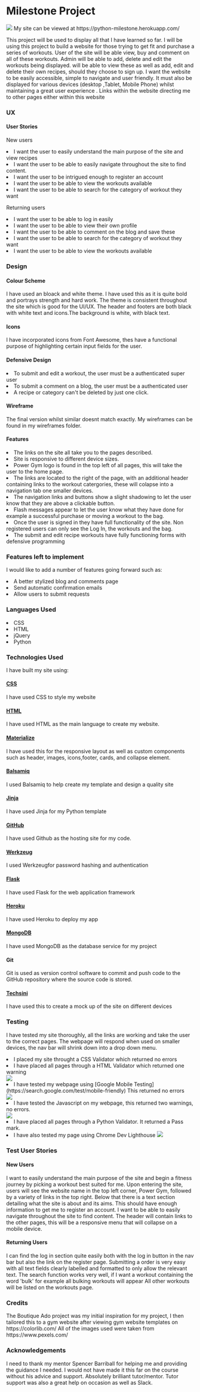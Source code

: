 <h1>Milestone Project</h1>

<img src="static/testing/techsini.PNG">
My site can be viewed at https://python-milestone.herokuapp.com/ 


This project will be used to display all that I have learned so far. I will be using this project to build a website for those trying to get fit and purchase a series of workouts. User of the site will be able view, buy and comment on all of these workouts. Admin will be able to add, delete and edit the workouts being displayed.
will be able to view these as well as add, edit and delete their own recipes, should they choose to sign up. I want the website to be easily accessible, simple to navigate and user friendly. 
It must also be displayed for various devices (desktop ,Tablet, Mobile Phone) whilst maintaining a great user experience . Links within the website directing me to other pages either within this website 


<h3>UX</h3>

<h4>User Stories</h4>

New users

<li>I want the user to easily understand the main purpose of the site and view recipes</li>
<li>I want the user to be able to easily navigate throughout the site to find content.</li>
<li>I want the user to be intrigued enough to register an account</li>
<li>I want the user to be able to view the workouts available</li>
<li>I want the user to be able to search for the category of workout they want</li>


Returning users

<li>I want the user to be able to log in easily</li>
<li>I want the user to be able to view their own profile</li>
<li>I want the user to be able to comment on the blog and save these</li>
<li>I want the user to be able to search for the category of workout they want</li>
<li>I want the user to be able to view the workouts available</li>
   
<h3> Design </h3>

<h4>Colour Scheme</h4>

I have used an bloack and white theme. I have used this as it is quite bold and portrays strength and hard work. The theme is consistent throughout the site which is good for the UI/UX. The header and footers 
are both black with white text and icons.The background is white, with black text. 

<h4>Icons </h4>

I have incorporated icons from Font Awesome, thes have a functional purpose of highlighting certain input fields for the user.

<h4>Defensive Design</h4>

<li>To submit and edit a workout, the user must be a authenticated super user</li>
<li>To submit a comment on a blog, the user must be a authenticated user</li>
<li>A recipe or category can't be deleted by just one click.</li>

<h4>Wireframe</h4>

The final version whilst similar doesnt match exactly. My wireframes can be found in my wireframes folder.

<h4>Features</h4>

<li>The links on the site all take you to the pages described.</li>
<li>Site is responsive to different device sizes.</li>
<li>Power Gym logo is found in the top left of all pages, this will take the user to the home page.</li>
<li>The links are located to the right of the page, with an additional header containing links to the workout catergories, these will colapse into a navigation tab one smaller devices.</li>
<li>The navigation links and buttons show a slight shadowing to let the user know that they are above a clickable button.</li>
<li>Flash messages appear to let the user know what they have done for example a successful purchase or moving a workout to the bag.</li>
<li>Once the user is signed in they have full functionality of the site. Non registered users can only see the Log In, the workouts and the bag.</li>
<li>The submit and edit recipe workouts have fully functioning forms with defensive programming</li>
 

<h3>Features left to implement</h3>

I would like to add a number of features going forward such as: <br>
<li>A better stylized blog and comments page</li>
<li>Send automatic confirmation emails</li>
<li>Allow users to submit requests</li>

<h3>Languages Used</h3>

<li>CSS</li> 
<li>HTML</li>
<li>jQuery</li>
<li>Python</li>


<h3>Technologies Used </h3>

I have built my site using: 

[<h4>CSS</h4>](https://en.wikipedia.org/wiki/CSS) 
I have used CSS to style my website

[<h4>HTML</h4>](https://en.wikipedia.org/wiki/HTML) 
I have used HTML as the main language to create my website.

[<h4>Materialize</h4>](https://materializecss.com/)
I have used this for the responsive layout as well as custom components such as header, images, icons,footer, cards, and collapse element.

[<h4>Balsamiq</h4>](https://balsamiq.com/#)
I used Balsamiq to help create my template and design a quality site 

[<h4>Jinja</h4>](https://jinja.palletsprojects.com/en/3.0.x/)
I have used Jinja for my Python template

[<h4>GitHub</h4>](https://github.com/)
I have used Github as the hosting site for my code.

[<h4>Werkzeug</h4>](https://pypi.org/project/Werkzeug/)
I used Werkzeugfor password hashing and authentication

[<h4>Flask</h4>](https://pypi.org/project/Flask/)
I have used Flask for the web application framework

[<h4>Heroku</h4>](https://www.heroku.com/)
I have used Heroku to deploy my app 

[<h4>MongoDB</h4>](https://www.mongodb.com/)
I have used MongoDB as the database service for my project

<h4>Git</h4>
Git is used as version control software to commit and push code to the GitHub repository where the source code is stored.

[<h4>Techsini</h4>](http://techsini.com/multi-mockup/index.php)
I have used this to create a mock up of the site on different devices


<h3>Testing</h3> 

I have tested my site thoroughly, all the links are working and take the user to the correct pages. 
The webpage will respond when used on smaller devices, the nav bar will shrink down into a drop down menu. 

<li>I placed my site throught a CSS Validator which returned no errors</li>
<li>I have placed all pages through a HTML Validator which returned one warning</li>
<img src="static/testing/html.PNG">
<li>I have tested my webpage using [Google Mobile Testing](https://search.google.com/test/mobile-friendly) This returned no errors</li>
<img src="static/testing/mobile-testing.PNG">
<li>I have tested the Javascript on my webpage, this returned two warnings, no errors.</li>
<img src="static/testing/jsHint.PNG">
<li>I have placed all pages through a Python Validator. It returned a Pass mark.
<li>I have also tested my page using Chrome Dev Lighthouse
<img src="static/testing/lighthouse.PNG">


<h3>Test User Stories</h3>

<h4>New Users</h4>

I want to easily understand the main purpose of the site and begin a fitness journey by picking a workout best suited for me.
Upon entering the site, users will see the website name in the top left corner, Power Gym, followed by a variety of links in the top right.
Below that there is a text section detailing what the site is about and its aims. This should have enough information to get me to register an account.
I want to be able to easily navigate throughout the site to find content.
The header will contain links to the other pages, this will be a responsive menu that will collapse on a mobile device. 


<h4>Returning Users</h4>
 
I can find the log in section quite easily both with the log in button in the nav bar but also the link on the register page.
Submitting a order is very easy with all text fields clearly labelled and formatted to only allow the relevant text.
The search function works very well, if I want a workout containing the word 'bulk' for example all bulking workouts will appear 
All other workouts will be listed on the workouts page.

<h3>Credits</h3>
The Boutique Ado project was my initial inspiration for my project, I then tailored this to a gym website after viewing gym website templates on https://colorlib.com/
All of the images used were taken from https://www.pexels.com/

<h3>Acknowledgements</h3> 

I need to thank my mentor Spencer Barriball for helping me and providing the guidance I needed. I would not have made it this far on the course without his advice and support. Absolutely brilliant tutor/mentor. 
Tutor support was also a great help on occasion as well as Slack.
